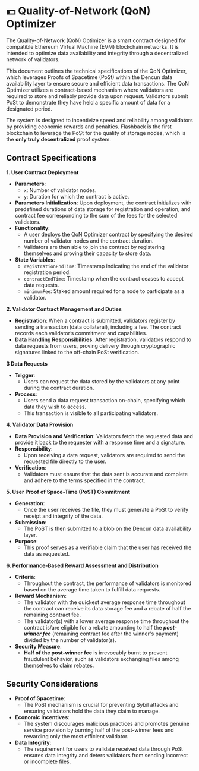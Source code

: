 # 💵 Quality-of-Network (QoN) Optimizer

The Quality-of-Network (QoN) Optimizer is a smart contract designed for compatible Ethereum Virtual Machine (EVM) blockchain networks. It is intended to optimize data availability and integrity through a decentralized network of validators.

This document outlines the technical specifications of the QoN Optimizer, which leverages Proofs of Spacetime (PoSt) within the Dencun data availability layer to ensure secure and efficient data transactions. The QoN Optimizer utilizes a contract-based mechanism where validators are required to store and reliably provide data upon request. Validators submit PoSt to demonstrate they have held a specific amount of data for a designated period.

The system is designed to incentivize speed and reliability among validators by providing economic rewards and penalties. Flashback is the first blockchain to leverage the PoSt for the quality of storage nodes, which is the **only truly decentralized** proof system.

## Contract Specifications

**1. User Contract Deployment**

* **Parameters**:
  * `x`: Number of validator nodes.
  * `y`: Duration for which the contract is active.
* **Parameters Initialization**: Upon deployment, the contract initializes with predefined durations of data storage for registration and operation, and contract fee corresponding to the sum of the fees for the selected validators.
* **Functionality**:
  * A user deploys the QoN Optimizer contract by specifying the desired number of validator nodes and the contract duration.
  * Validators are then able to join the contract by registering themselves and proving their capacity to store data.
* **State Variables**:
  * `registrationEndTime`: Timestamp indicating the end of the validator registration period.
  * `contractEndTime`: Timestamp when the contract ceases to accept data requests.
  * `minimumFee`: Staked amount required for a node to participate as a validator.

**2. Validator Contract Management and Duties**

* **Registration**: When a contract is submitted, validators register by sending a transaction (data collateral), including a fee. The contract records each validator’s commitment and capabilities.
* **Data Handling Responsibilities**: After registration, validators respond to data requests from users, proving delivery through cryptographic signatures linked to the off-chain PoSt verification.

**3 Data Requests**

* **Trigger**:
  * Users can request the data stored by the validators at any point during the contract duration.
* **Process**:
  * Users send a data request transaction on-chain, specifying which data they wish to access.
  * This transaction is visible to all participating validators.

**4. Validator Data Provision**

* **Data Provision and Verification**: Validators fetch the requested data and provide it back to the requester with a response time and a signature.
* **Responsibility**:
  * Upon receiving a data request, validators are required to send the requested file directly to the user.
* **Verification**:
  * Validators must ensure that the data sent is accurate and complete and adhere to the terms specified in the contract.

**5. User Proof of Space-Time (PoST) Commitment**

* **Generation**:
  * Once the user receives the file, they must generate a PoSt to verify receipt and integrity of the data.
* **Submission**:
  * The PoST is then submitted to a blob on the Dencun data availability layer.
* **Purpose**:
  * This proof serves as a verifiable claim that the user has received the data as requested.

**6. Performance-Based Reward Assessment and Distribution**

* **Criteria**:
  * Throughout the contract, the performance of validators is monitored based on the average time taken to fulfill data requests.
* **Reward Mechanism**:
  * The validator with the quickest average response time throughout the contract can receive its data storage fee and a rebate of half the remaining contract fee.
  * The validator(s) with a lower average response time throughout the contract is/are eligible for a rebate amounting to half the _**post-winner fee**_ (remaining contract fee after the winner's payment) divided by the number of validator(s).
* **Security Measure**:
  * **Half of the post-winner fee** is irrevocably burnt to prevent fraudulent behavior, such as validators exchanging files among themselves to claim rebates.

## Security Considerations

* **Proof of Spacetime**:
  * The PoSt mechanism is crucial for preventing Sybil attacks and ensuring validators hold the data they claim to manage.
* **Economic Incentives**:
  * The system discourages malicious practices and promotes genuine service provision by burning half of the post-winner fees and rewarding only the most efficient validator.
* **Data Integrity**:
  * The requirement for users to validate received data through PoSt ensures data integrity and deters validators from sending incorrect or incomplete files.
